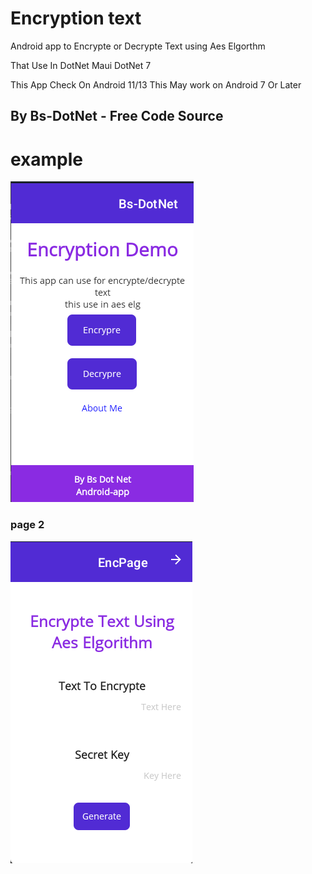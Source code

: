 <h1>Encryption text</h1>
<p>Android app to Encrypte or Decrypte Text using Aes Elgorthm


 </p>

 <p>
 That Use In DotNet Maui DotNet 7 


 </p>

 <p>
 This App Check On Android 11/13 This May work on Android 7 Or Later
 </p>

 <h2>
 By Bs-DotNet - Free Code Source
 
 </h2>

 <h1>
  example
 </h1>

 <img src="https://github.com/BSdeployment/MauiApp/blob/main/Encrypte-Text-App/%D7%A6%D7%99%D7%9C%D7%95%D7%9D%20%D7%9E%D7%A1%D7%9A%202024-11-25%20083556.png?raw=true"/>

<h3>page 2</h3>

<img src="https://github.com/BSdeployment/MauiApp/blob/main/Encrypte-Text-App/%D7%A6%D7%99%D7%9C%D7%95%D7%9D%20%D7%9E%D7%A1%D7%9A%202024-11-25%20083642.png?raw=true"/>

